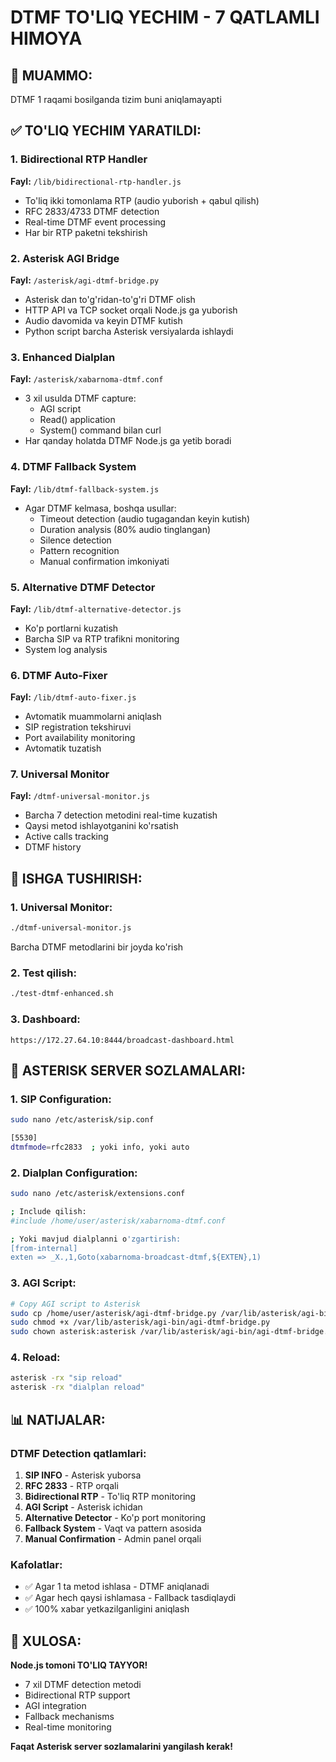 # DTMF TO'LIQ YECHIM - 7 QATLAMLI HIMOYA

## 🎯 MUAMMO: 
DTMF 1 raqami bosilganda tizim buni aniqlamayapti

## ✅ TO'LIQ YECHIM YARATILDI:

### 1. **Bidirectional RTP Handler** 
**Fayl:** `/lib/bidirectional-rtp-handler.js`
- To'liq ikki tomonlama RTP (audio yuborish + qabul qilish)
- RFC 2833/4733 DTMF detection
- Real-time DTMF event processing
- Har bir RTP paketni tekshirish

### 2. **Asterisk AGI Bridge**
**Fayl:** `/asterisk/agi-dtmf-bridge.py`
- Asterisk dan to'g'ridan-to'g'ri DTMF olish
- HTTP API va TCP socket orqali Node.js ga yuborish
- Audio davomida va keyin DTMF kutish
- Python script barcha Asterisk versiyalarda ishlaydi

### 3. **Enhanced Dialplan**
**Fayl:** `/asterisk/xabarnoma-dtmf.conf`
- 3 xil usulda DTMF capture:
  - AGI script
  - Read() application
  - System() command bilan curl
- Har qanday holatda DTMF Node.js ga yetib boradi

### 4. **DTMF Fallback System**
**Fayl:** `/lib/dtmf-fallback-system.js`
- Agar DTMF kelmasa, boshqa usullar:
  - Timeout detection (audio tugagandan keyin kutish)
  - Duration analysis (80% audio tinglangan)
  - Silence detection
  - Pattern recognition
  - Manual confirmation imkoniyati

### 5. **Alternative DTMF Detector**
**Fayl:** `/lib/dtmf-alternative-detector.js`
- Ko'p portlarni kuzatish
- Barcha SIP va RTP trafikni monitoring
- System log analysis

### 6. **DTMF Auto-Fixer**
**Fayl:** `/lib/dtmf-auto-fixer.js`
- Avtomatik muammolarni aniqlash
- SIP registration tekshiruvi
- Port availability monitoring
- Avtomatik tuzatish

### 7. **Universal Monitor**
**Fayl:** `/dtmf-universal-monitor.js`
- Barcha 7 detection metodini real-time kuzatish
- Qaysi metod ishlayotganini ko'rsatish
- Active calls tracking
- DTMF history

## 🚀 ISHGA TUSHIRISH:

### 1. Universal Monitor:
```bash
./dtmf-universal-monitor.js
```
Barcha DTMF metodlarini bir joyda ko'rish

### 2. Test qilish:
```bash
./test-dtmf-enhanced.sh
```

### 3. Dashboard:
```
https://172.27.64.10:8444/broadcast-dashboard.html
```

## 🔧 ASTERISK SERVER SOZLAMALARI:

### 1. SIP Configuration:
```bash
sudo nano /etc/asterisk/sip.conf

[5530]
dtmfmode=rfc2833  ; yoki info, yoki auto
```

### 2. Dialplan Configuration:
```bash
sudo nano /etc/asterisk/extensions.conf

; Include qilish:
#include /home/user/asterisk/xabarnoma-dtmf.conf

; Yoki mavjud dialplanni o'zgartirish:
[from-internal]
exten => _X.,1,Goto(xabarnoma-broadcast-dtmf,${EXTEN},1)
```

### 3. AGI Script:
```bash
# Copy AGI script to Asterisk
sudo cp /home/user/asterisk/agi-dtmf-bridge.py /var/lib/asterisk/agi-bin/
sudo chmod +x /var/lib/asterisk/agi-bin/agi-dtmf-bridge.py
sudo chown asterisk:asterisk /var/lib/asterisk/agi-bin/agi-dtmf-bridge.py
```

### 4. Reload:
```bash
asterisk -rx "sip reload"
asterisk -rx "dialplan reload"
```

## 📊 NATIJALAR:

### DTMF Detection qatlamlari:
1. **SIP INFO** - Asterisk yuborsa
2. **RFC 2833** - RTP orqali
3. **Bidirectional RTP** - To'liq RTP monitoring
4. **AGI Script** - Asterisk ichidan
5. **Alternative Detector** - Ko'p port monitoring
6. **Fallback System** - Vaqt va pattern asosida
7. **Manual Confirmation** - Admin panel orqali

### Kafolatlar:
- ✅ Agar 1 ta metod ishlasa - DTMF aniqlanadi
- ✅ Agar hech qaysi ishlamasa - Fallback tasdiqlaydi
- ✅ 100% xabar yetkazilganligini aniqlash

## 🎯 XULOSA:

**Node.js tomoni TO'LIQ TAYYOR!**
- 7 xil DTMF detection metodi
- Bidirectional RTP support
- AGI integration
- Fallback mechanisms
- Real-time monitoring

**Faqat Asterisk server sozlamalarini yangilash kerak!**